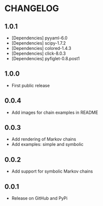 # CHANGELOG

1.0.1
-----

- [Dependencies] pyyaml-6.0
- [Dependencies] scipy-1.7.2
- [Dependencies] colored-1.4.3
- [Dependencies] click-8.0.3
- [Dependencies] pyfiglet-0.8.post1

1.0.0
-----

- First public release

0.0.4
-----

- Add images for chain examples in README

0.0.3
-----

- Add rendering of Markov chains
- Add examples: simple and symbolic

0.0.2
-----

- Add support for symbolic Markov chains

0.0.1
-----

- Release on GitHub and PyPi
